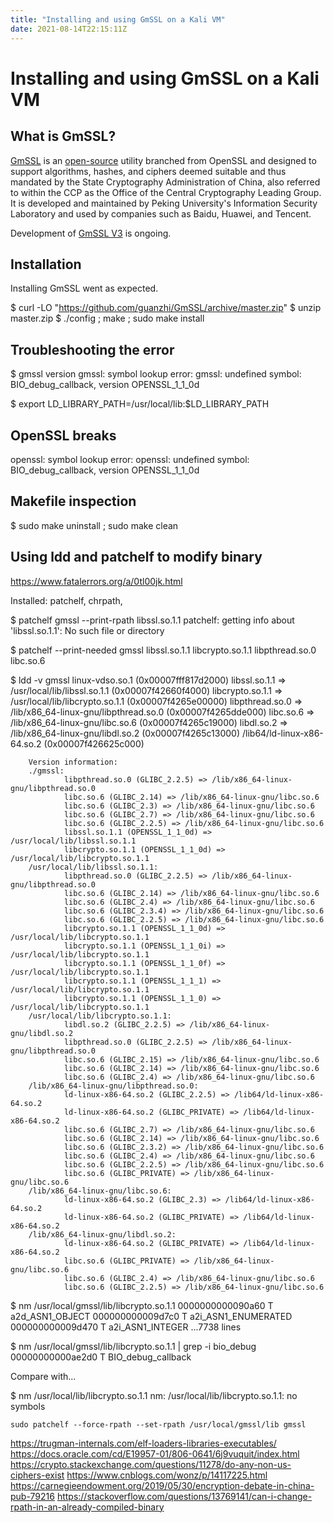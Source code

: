 ```yaml
---
title: "Installing and using GmSSL on a Kali VM"
date: 2021-08-14T22:15:11Z
---
```

# Installing and using GmSSL on a Kali VM

## What is GmSSL?
[GmSSL](https://gmssl.org/) is an [open-source](https://github.com/guanzhi/GmSSL/) utility branched from OpenSSL and designed to support algorithms, hashes, and ciphers deemed suitable and thus mandated by the State Cryptography Administration of China, also referred to within the CCP as the Office of the Central Cryptography Leading Group. It is developed and maintained by Peking University's Information Security Laboratory and used by companies such as Baidu, Huawei, and Tencent. 

Development of [GmSSL V3](https://github.com/guanzhi/gmssl-v3-dev) is ongoing.

## Installation
Installing GmSSL went as expected.

$ curl -LO "https://github.com/guanzhi/GmSSL/archive/master.zip"
$ unzip master.zip
$ ./config ; make ; sudo make install

## Troubleshooting the error
$ gmssl version
gmssl: symbol lookup error: gmssl: undefined symbol: BIO_debug_callback, version OPENSSL_1_1_0d

$ export LD_LIBRARY_PATH=/usr/local/lib:$LD_LIBRARY_PATH

## OpenSSL breaks
openssl: symbol lookup error: openssl: undefined symbol: BIO_debug_callback, version OPENSSL_1_1_0d

## Makefile inspection
$ sudo make uninstall ; sudo make clean

## Using ldd and patchelf to modify binary
https://www.fatalerrors.org/a/0tl00jk.html

Installed: patchelf, chrpath, 

$ patchelf gmssl --print-rpath libssl.so.1.1
patchelf: getting info about 'libssl.so.1.1': No such file or directory

$ patchelf --print-needed gmssl
libssl.so.1.1
libcrypto.so.1.1
libpthread.so.0
libc.so.6

$ ldd -v gmssl
        linux-vdso.so.1 (0x00007fff817d2000)
        libssl.so.1.1 => /usr/local/lib/libssl.so.1.1 (0x00007f42660f4000)
        libcrypto.so.1.1 => /usr/local/lib/libcrypto.so.1.1 (0x00007f4265e00000)
        libpthread.so.0 => /lib/x86_64-linux-gnu/libpthread.so.0 (0x00007f4265dde000)
        libc.so.6 => /lib/x86_64-linux-gnu/libc.so.6 (0x00007f4265c19000)
        libdl.so.2 => /lib/x86_64-linux-gnu/libdl.so.2 (0x00007f4265c13000)
        /lib64/ld-linux-x86-64.so.2 (0x00007f426625c000)

        Version information:
        ./gmssl:
                libpthread.so.0 (GLIBC_2.2.5) => /lib/x86_64-linux-gnu/libpthread.so.0
                libc.so.6 (GLIBC_2.14) => /lib/x86_64-linux-gnu/libc.so.6
                libc.so.6 (GLIBC_2.3) => /lib/x86_64-linux-gnu/libc.so.6
                libc.so.6 (GLIBC_2.7) => /lib/x86_64-linux-gnu/libc.so.6
                libc.so.6 (GLIBC_2.2.5) => /lib/x86_64-linux-gnu/libc.so.6
                libssl.so.1.1 (OPENSSL_1_1_0d) => /usr/local/lib/libssl.so.1.1
                libcrypto.so.1.1 (OPENSSL_1_1_0d) => /usr/local/lib/libcrypto.so.1.1
        /usr/local/lib/libssl.so.1.1:
                libpthread.so.0 (GLIBC_2.2.5) => /lib/x86_64-linux-gnu/libpthread.so.0
                libc.so.6 (GLIBC_2.14) => /lib/x86_64-linux-gnu/libc.so.6
                libc.so.6 (GLIBC_2.4) => /lib/x86_64-linux-gnu/libc.so.6
                libc.so.6 (GLIBC_2.3.4) => /lib/x86_64-linux-gnu/libc.so.6
                libc.so.6 (GLIBC_2.2.5) => /lib/x86_64-linux-gnu/libc.so.6
                libcrypto.so.1.1 (OPENSSL_1_1_0d) => /usr/local/lib/libcrypto.so.1.1
                libcrypto.so.1.1 (OPENSSL_1_1_0i) => /usr/local/lib/libcrypto.so.1.1
                libcrypto.so.1.1 (OPENSSL_1_1_0f) => /usr/local/lib/libcrypto.so.1.1
                libcrypto.so.1.1 (OPENSSL_1_1_1) => /usr/local/lib/libcrypto.so.1.1
                libcrypto.so.1.1 (OPENSSL_1_1_0) => /usr/local/lib/libcrypto.so.1.1
        /usr/local/lib/libcrypto.so.1.1:
                libdl.so.2 (GLIBC_2.2.5) => /lib/x86_64-linux-gnu/libdl.so.2
                libpthread.so.0 (GLIBC_2.2.5) => /lib/x86_64-linux-gnu/libpthread.so.0
                libc.so.6 (GLIBC_2.15) => /lib/x86_64-linux-gnu/libc.so.6
                libc.so.6 (GLIBC_2.14) => /lib/x86_64-linux-gnu/libc.so.6
                libc.so.6 (GLIBC_2.4) => /lib/x86_64-linux-gnu/libc.so.6
        /lib/x86_64-linux-gnu/libpthread.so.0:
                ld-linux-x86-64.so.2 (GLIBC_2.2.5) => /lib64/ld-linux-x86-64.so.2
                ld-linux-x86-64.so.2 (GLIBC_PRIVATE) => /lib64/ld-linux-x86-64.so.2
                libc.so.6 (GLIBC_2.7) => /lib/x86_64-linux-gnu/libc.so.6
                libc.so.6 (GLIBC_2.14) => /lib/x86_64-linux-gnu/libc.so.6
                libc.so.6 (GLIBC_2.3.2) => /lib/x86_64-linux-gnu/libc.so.6
                libc.so.6 (GLIBC_2.4) => /lib/x86_64-linux-gnu/libc.so.6
                libc.so.6 (GLIBC_2.2.5) => /lib/x86_64-linux-gnu/libc.so.6
                libc.so.6 (GLIBC_PRIVATE) => /lib/x86_64-linux-gnu/libc.so.6
        /lib/x86_64-linux-gnu/libc.so.6:
                ld-linux-x86-64.so.2 (GLIBC_2.3) => /lib64/ld-linux-x86-64.so.2
                ld-linux-x86-64.so.2 (GLIBC_PRIVATE) => /lib64/ld-linux-x86-64.so.2
        /lib/x86_64-linux-gnu/libdl.so.2:
                ld-linux-x86-64.so.2 (GLIBC_PRIVATE) => /lib64/ld-linux-x86-64.so.2
                libc.so.6 (GLIBC_PRIVATE) => /lib/x86_64-linux-gnu/libc.so.6
                libc.so.6 (GLIBC_2.4) => /lib/x86_64-linux-gnu/libc.so.6
                libc.so.6 (GLIBC_2.2.5) => /lib/x86_64-linux-gnu/libc.so.6

$ nm /usr/local/gmssl/lib/libcrypto.so.1.1
0000000000090a60 T a2d_ASN1_OBJECT
000000000009d7c0 T a2i_ASN1_ENUMERATED
000000000009d470 T a2i_ASN1_INTEGER
...7738 lines

$ nm /usr/local/gmssl/lib/libcrypto.so.1.1 | grep -i bio_debug
00000000000ae2d0 T BIO_debug_callback

Compare with...

$ nm /usr/local/lib/libcrypto.so.1.1
nm: /usr/local/lib/libcrypto.so.1.1: no symbols

`sudo patchelf --force-rpath --set-rpath /usr/local/gmssl/lib gmssl`

https://trugman-internals.com/elf-loaders-libraries-executables/
https://docs.oracle.com/cd/E19957-01/806-0641/6j9vuquit/index.html
https://crypto.stackexchange.com/questions/11278/do-any-non-us-ciphers-exist
https://www.cnblogs.com/wonz/p/14117225.html
https://carnegieendowment.org/2019/05/30/encryption-debate-in-china-pub-79216
https://stackoverflow.com/questions/13769141/can-i-change-rpath-in-an-already-compiled-binary
